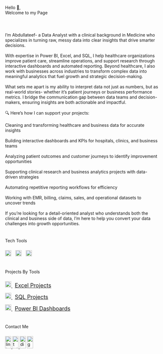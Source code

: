 <p align="left">Hello 👋,<br>Welcome to my Page<br>

  #
  
<br>I’m Abdullateef- a Data Analyst with a clinical background in Medicine who specializes in turning raw, messy data into clear insights that drive smarter decisions.<br><br>With expertise in Power BI, Excel, and SQL, I help healthcare organizations improve patient care, streamline operations, and support research through interactive dashboards and automated reporting. Beyond healthcare, I also work with businesses across industries to transform complex data into meaningful analytics that fuel growth and strategic decision-making.<br><br>What sets me apart is my ability to interpret data not just as numbers, but as real-world stories- whether it’s patient journeys or business performance metrics. I bridge the communication gap between data teams and decision-makers, ensuring insights are both actionable and impactful.<br><br>🔍 Here’s how I can support your projects:<br><br>Cleaning and transforming healthcare and business data for accurate insights<br><br>Building interactive dashboards and KPIs for hospitals, clinics, and business teams<br><br>Analyzing patient outcomes and customer journeys to identify improvement opportunities<br><br>Supporting clinical research and business analytics projects with data-driven strategies<br><br>Automating repetitive reporting workflows for efficiency<br><br>Working with EMR, billing, claims, sales, and operational datasets to uncover trends<br><br>If you’re looking for a detail-oriented analyst who understands both the clinical and business side of data, I’m here to help you convert your data challenges into growth opportunities.</p>

###

#

<p align="left">Tech Tools</p>

###

<div align="left">
<img src="https://img.icons8.com/?size=100&id=UECmBSgBOvPT&format=png&color=000000" height="20" alt="Excel logo" style="padding-right:10px;" />
<img src="https://img.icons8.com/?size=100&id=Ny0t2MYrJ70p&format=png&color=000000" height="20" alt="Power BI logo" style="padding-right:10px;" />
<img src="https://cdn.jsdelivr.net/gh/devicons/devicon/icons/microsoftsqlserver/microsoftsqlserver-plain.svg" height="20" alt="Microsoft SQL Server logo" style="padding-right:10px;" />

</div>

#

###

<p align="left">Projects By Tools</p>

###

<div align="left">

<p>
<a href="https://github.com/YourUsername/excel-projects" target="_blank">
  <img src="https://img.icons8.com/?size=100&id=UECmBSgBOvPT&format=png&color=000000" height="20" alt="Excel logo" />
  <span style="font-size: 18px; margin-left: 8px;">Excel Projects</span>
</a>  
</p>

<p>
<a href="https://github.com/YourUsername/sql-projects" target="_blank">
  <img src="https://cdn.jsdelivr.net/gh/devicons/devicon/icons/microsoftsqlserver/microsoftsqlserver-plain.svg" height="20" alt="SQL Server logo" />
  <span style="font-size: 18px; margin-left: 8px;">SQL Projects</span>
</a>
</p>

<p>
<a href="https://github.com/YourUsername/powerbi-projects" target="_blank">
  <img src="https://img.icons8.com/?size=100&id=69674&format=png&color=FAB005" height="20" alt="Power BI logo" />
  <span style="font-size: 18px; margin-left: 8px;">Power BI Dashboards</span>
</a>
</p>
  
</div>

#

<p align="left">Contact Me</p>

###

<div align="left">
  <a href="http://linkedin.com/in/abdullateef-shanu-33a9ba198" target="_blank">
    <img src="https://raw.githubusercontent.com/maurodesouza/profile-readme-generator/master/src/assets/icons/social/linkedin/default.svg" width="20" height="40" alt="linkedin logo"  />
  </a>
  <a href="https://x.com/shanuabayomi?s=21" target="_blank">
    <img src="https://raw.githubusercontent.com/maurodesouza/profile-readme-generator/master/src/assets/icons/social/twitter/default.svg" width="20" height="40" alt="twitter logo"  />
  </a>
  <img src="https://raw.githubusercontent.com/maurodesouza/profile-readme-generator/master/src/assets/icons/social/discord/default.svg" width="20" height="40" alt="discord logo"  />
  <a href="abdullateefshanu@gmail.com" target="_blank">
    <img src="https://raw.githubusercontent.com/maurodesouza/profile-readme-generator/master/src/assets/icons/social/gmail/default.svg" width="20" height="40" alt="gmail logo"  />
  </a>
</div>

#

###
